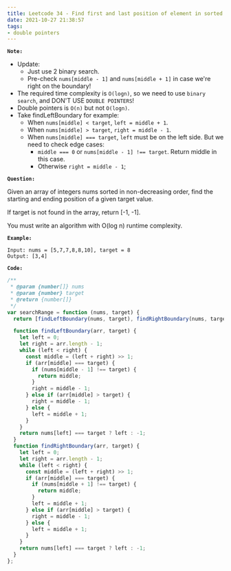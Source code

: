 ```yaml
---
title: Leetcode 34 - Find first and last position of element in sorted array
date: 2021-10-27 21:38:57
tags:
- double pointers
---
```

**`Note:`**
- Update:
  - Just use 2 binary search.
  - Pre-check `nums[middle - 1]` and `nums[middle + 1]` in case we're right on the boundary!
- The required time complexity is `O(logn)`, so we need to use `binary search`, and DON'T USE `DOUBLE POINTERS`!
- Double pointers is `O(n)` but not `O(logn)`.
- Take findLeftBoundary for example:
  - When `nums[middle] < target`, `left = middle + 1`.
  - When `nums[middle] > target`, `right = middle - 1`.
  - When `nums[middle] === target`, `left` must be on the left side. But we need to check edge cases:
    - `middle === 0` or `nums[middle - 1] !== target`. Return middle in this case.
    - Otherwise `right = middle - 1`;

**`Question:`**

Given an array of integers nums sorted in non-decreasing order, find the starting and ending position of a given target value.

If target is not found in the array, return [-1, -1].

You must write an algorithm with O(log n) runtime complexity.

**`Example:`**
```
Input: nums = [5,7,7,8,8,10], target = 8
Output: [3,4]
```

**`Code:`**
```javascript
/**
 * @param {number[]} nums
 * @param {number} target
 * @return {number[]}
 */
var searchRange = function (nums, target) {
  return [findLeftBoundary(nums, target), findRightBoundary(nums, target)];

  function findLeftBoundary(arr, target) {
    let left = 0;
    let right = arr.length - 1;
    while (left < right) {
      const middle = (left + right) >> 1;
      if (arr[middle] === target) {
        if (nums[middle - 1] !== target) {
          return middle;
        }
        right = middle - 1;
      } else if (arr[middle] > target) {
        right = middle - 1;
      } else {
        left = middle + 1;
      }
    }
    return nums[left] === target ? left : -1;
  }
  function findRightBoundary(arr, target) {
    let left = 0;
    let right = arr.length - 1;
    while (left < right) {
      const middle = (left + right) >> 1;
      if (arr[middle] === target) {
        if (nums[middle + 1] !== target) {
          return middle;
        }
        left = middle + 1;
      } else if (arr[middle] > target) {
        right = middle - 1;
      } else {
        left = middle + 1;
      }
    }
    return nums[left] === target ? left : -1;
  }
};
```